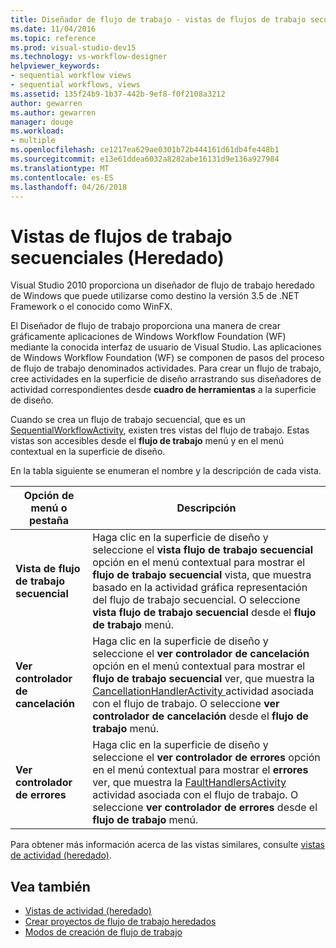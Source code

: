 ```yaml
---
title: Diseñador de flujo de trabajo - vistas de flujos de trabajo secuenciales (heredado)
ms.date: 11/04/2016
ms.topic: reference
ms.prod: visual-studio-dev15
ms.technology: vs-workflow-designer
helpviewer_keywords:
- sequential workflow views
- sequential workflows, views
ms.assetid: 135f24b9-1b37-442b-9ef8-f0f2108a3212
author: gewarren
ms.author: gewarren
manager: douge
ms.workload:
- multiple
ms.openlocfilehash: ce1217ea629ae0301b72b444161d61db4fe448b1
ms.sourcegitcommit: e13e61ddea6032a8282abe16131d9e136a927984
ms.translationtype: MT
ms.contentlocale: es-ES
ms.lasthandoff: 04/26/2018
---
```

# <a name="sequential-workflow-views-legacy"></a>Vistas de flujos de trabajo secuenciales (Heredado)

Visual Studio 2010 proporciona un diseñador de flujo de trabajo heredado de Windows que puede utilizarse como destino la versión 3.5 de .NET Framework o el conocido como WinFX.

El Diseñador de flujo de trabajo proporciona una manera de crear gráficamente aplicaciones de Windows Workflow Foundation (WF) mediante la conocida interfaz de usuario de Visual Studio. Las aplicaciones de Windows Workflow Foundation (WF) se componen de pasos del proceso de flujo de trabajo denominados actividades. Para crear un flujo de trabajo, cree actividades en la superficie de diseño arrastrando sus diseñadores de actividad correspondientes desde **cuadro de herramientas** a la superficie de diseño.

Cuando se crea un flujo de trabajo secuencial, que es un [SequentialWorkflowActivity](http://go.microsoft.com/fwlink?LinkID=65040), existen tres vistas del flujo de trabajo. Estas vistas son accesibles desde el **flujo de trabajo** menú y en el menú contextual en la superficie de diseño.

En la tabla siguiente se enumeran el nombre y la descripción de cada vista.

|Opción de menú o pestaña|Descripción|
|----------------------|-----------------|
|**Vista de flujo de trabajo secuencial**|Haga clic en la superficie de diseño y seleccione el **vista flujo de trabajo secuencial** opción en el menú contextual para mostrar el **flujo de trabajo secuencial** vista, que muestra basado en la actividad gráfica representación del flujo de trabajo secuencial. O seleccione **vista flujo de trabajo secuencial** desde el **flujo de trabajo** menú.|
|**Ver controlador de cancelación**|Haga clic en la superficie de diseño y seleccione el **ver controlador de cancelación** opción en el menú contextual para mostrar el **flujo de trabajo secuencial** ver, que muestra la [CancellationHandlerActivity ](http://go.microsoft.com/fwlink?LinkID=65050) actividad asociada con el flujo de trabajo. O seleccione **ver controlador de cancelación** desde el **flujo de trabajo** menú.|
|**Ver controlador de errores**|Haga clic en la superficie de diseño y seleccione el **ver controlador de errores** opción en el menú contextual para mostrar el **errores** ver, que muestra la [FaultHandlersActivity](http://go.microsoft.com/fwlink?LinkID=65055) actividad asociada con el flujo de trabajo. O seleccione **ver controlador de errores** desde el **flujo de trabajo** menú.|

 Para obtener más información acerca de las vistas similares, consulte [vistas de actividad (heredado)](../workflow-designer/activity-views-legacy.md).

## <a name="see-also"></a>Vea también

- [Vistas de actividad (heredado)](../workflow-designer/activity-views-legacy.md)
- [Crear proyectos de flujo de trabajo heredados](../workflow-designer/creating-legacy-workflow-projects.md)
- [Modos de creación de flujo de trabajo](http://go.microsoft.com/fwlink?LinkID=65014)